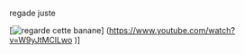 
regade juste 


[![regarde cette banane](https://user-images.githubusercontent.com/102830434/188638517-fb4a6a80-7e08-44bf-abf0-b8e1a8814ade.jpg)] (https://www.youtube.com/watch?v=W9yJtMClLwo )]

  
